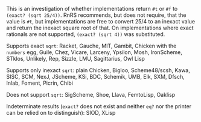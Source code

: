 This is an investigation of whether implementations return `#t` or `#f` to `(exact? (sqrt 25/4))`.  RnRS recommends, but does not require, that the value is `#t`, but implementations are free to convert 25/4 to an inexact value and return the inexact square root of that.  On implementations where exact rationals are not supported, `(exact? (sqrt 4))` was substituted.

Supports exact `sqrt`: Racket, Gauche, MIT, Gambit, Chicken with the `numbers` egg, Guile, Chez, Vicare, Larceny, Ypsilon, Mosh, IronScheme, STklos, Unlikely, Rep, Sizzle, LMU, Sagittarius, Owl Lisp

Supports only inexact `sqrt`: plain Chicken, Bigloo, Scheme48/scsh, Kawa, SISC, SCM, NexJ, JScheme, KSi, BDC, Schemik, UMB, Elk, SXM, Dfsch, Inlab, Foment, Picrin, Chibi

Does not support `sqrt`: SigScheme, Shoe, Llava, FemtoLisp, Oaklisp

Indeterminate results (`exact?` does not exist and neither `eq?` nor the printer can be relied on to distinguish): SIOD, XLisp
